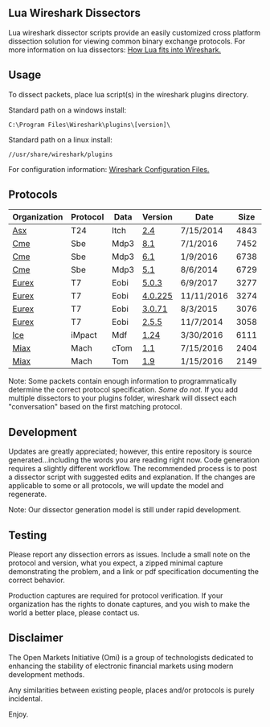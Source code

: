 ## Lua Wireshark Dissectors

Lua wireshark dissector scripts provide an easily customized cross platform dissection solution for viewing common binary exchange protocols. For more information on lua dissectors: [How Lua fits into Wireshark.](https://wiki.wireshark.org/Lua#How_Lua_fits_into_Wireshark "Wireshark's Lua Documentation")

## Usage

To dissect packets, place lua script(s) in the wireshark plugins directory.

Standard path on a windows install:

```
C:\Program Files\Wireshark\plugins\[version]\
```
Standard path on a linux install:

```
//usr/share/wireshark/plugins
```
For configuration information: [Wireshark Configuration Files.](https://www.wireshark.org/docs/wsug_html_chunked/ChAppFilesConfigurationSection.html "Wireshark Files Configuration Documentation")
## Protocols

|Organization | Protocol | Data | Version | Date | Size | Testing|
|--- | --- | --- | --- | --- | --- | ---|
|[Asx](https://github.com/Open-Markets-Initiative/wireshark-lua/tree/master/Asx "Australian Securities Exchange Dissectors") | T24 | Itch | [2.4](https://github.com/Open-Markets-Initiative/wireshark-lua/blob/master/Asx/Asx.T24.Itch.2.4.Script.Dissector.lua "Australian Securities Exchange 2.4 Script Dissector") | 7/15/2014 | 4843 | Verified|
|[Cme](https://github.com/Open-Markets-Initiative/wireshark-lua/tree/master/Cme "Chicago Mercantile Exchange Dissectors") | Sbe | Mdp3 | [8.1](https://github.com/Open-Markets-Initiative/wireshark-lua/blob/master/Cme/Cme.Sbe.Mdp3.8.1.Script.Dissector.lua "Chicago Mercantile Exchange 8.1 Script Dissector") | 7/1/2016 | 7452 | Verified|
|[Cme](https://github.com/Open-Markets-Initiative/wireshark-lua/tree/master/Cme "Chicago Mercantile Exchange Dissectors") | Sbe | Mdp3 | [6.1](https://github.com/Open-Markets-Initiative/wireshark-lua/blob/master/Cme/Cme.Sbe.Mdp3.6.1.Script.Dissector.lua "Chicago Mercantile Exchange 6.1 Script Dissector") | 1/9/2016 | 6738 | Verified|
|[Cme](https://github.com/Open-Markets-Initiative/wireshark-lua/tree/master/Cme "Chicago Mercantile Exchange Dissectors") | Sbe | Mdp3 | [5.1](https://github.com/Open-Markets-Initiative/wireshark-lua/blob/master/Cme/Cme.Sbe.Mdp3.5.1.Script.Dissector.lua "Chicago Mercantile Exchange 5.1 Script Dissector") | 8/6/2014 | 6729 | Verified|
|[Eurex](https://github.com/Open-Markets-Initiative/wireshark-lua/tree/master/Eurex "Eurex Exchange Dissectors") | T7 | Eobi | [5.0.3](https://github.com/Open-Markets-Initiative/wireshark-lua/blob/master/Eurex/Eurex.T7.Eobi.5.0.3.Script.Dissector.lua "Eurex Exchange 5.0.3 Script Dissector") | 6/9/2017 | 3277 | Untested|
|[Eurex](https://github.com/Open-Markets-Initiative/wireshark-lua/tree/master/Eurex "Eurex Exchange Dissectors") | T7 | Eobi | [4.0.225](https://github.com/Open-Markets-Initiative/wireshark-lua/blob/master/Eurex/Eurex.T7.Eobi.4.0.225.Script.Dissector.lua "Eurex Exchange 4.0.225 Script Dissector") | 11/11/2016 | 3274 | Untested|
|[Eurex](https://github.com/Open-Markets-Initiative/wireshark-lua/tree/master/Eurex "Eurex Exchange Dissectors") | T7 | Eobi | [3.0.71](https://github.com/Open-Markets-Initiative/wireshark-lua/blob/master/Eurex/Eurex.T7.Eobi.3.0.71.Script.Dissector.lua "Eurex Exchange 3.0.71 Script Dissector") | 8/3/2015 | 3076 | Untested|
|[Eurex](https://github.com/Open-Markets-Initiative/wireshark-lua/tree/master/Eurex "Eurex Exchange Dissectors") | T7 | Eobi | [2.5.5](https://github.com/Open-Markets-Initiative/wireshark-lua/blob/master/Eurex/Eurex.T7.Eobi.2.5.5.Script.Dissector.lua "Eurex Exchange 2.5.5 Script Dissector") | 11/7/2014 | 3058 | Untested|
|[Ice](https://github.com/Open-Markets-Initiative/wireshark-lua/tree/master/Ice "Intercontinental Exchange Dissectors") | iMpact | Mdf | [1.24](https://github.com/Open-Markets-Initiative/wireshark-lua/blob/master/Ice/Ice.iMpact.Mdf.1.24.Script.Dissector.lua "Intercontinental Exchange 1.24 Script Dissector") | 3/30/2016 | 6111 | Verified|
|[Miax](https://github.com/Open-Markets-Initiative/wireshark-lua/tree/master/Miax "Miami International Securities Exchange Dissectors") | Mach | cTom | [1.1](https://github.com/Open-Markets-Initiative/wireshark-lua/blob/master/Miax/Miax.Mach.cTom.1.1.Script.Dissector.lua "Miami International Securities Exchange 1.1 Script Dissector") | 7/15/2016 | 2404 | Verified|
|[Miax](https://github.com/Open-Markets-Initiative/wireshark-lua/tree/master/Miax "Miami International Securities Exchange Dissectors") | Mach | Tom | [1.9](https://github.com/Open-Markets-Initiative/wireshark-lua/blob/master/Miax/Miax.Mach.Tom.1.9.Script.Dissector.lua "Miami International Securities Exchange 1.9 Script Dissector") | 1/15/2016 | 2149 | Verified|

Note: Some packets contain enough information to programmatically determine the correct protocol specification.  *Some do not.*  If you add multiple dissectors to your plugins folder, wireshark will dissect each "conversation" based on the first matching protocol.

## Development

Updates are greatly appreciated; however, this entire repository is source generated...including the words you are reading right now. Code generation requires a slightly different workflow.  The recommended process is to post a dissector script with suggested edits and explanation.  If the changes are applicable to some or all protocols, we will update the model and regenerate.

Note: Our dissector generation model is still under rapid development.

## Testing

Please report any dissection errors as issues.  Include a small note on the protocol and version, what you expect, a zipped minimal capture demonstrating the problem, and a link or pdf specification documenting the correct behavior.

Production captures are required for protocol verification.  If your organization has the rights to donate captures, and you wish to make the world a better place, please contact us.

## Disclaimer

The Open Markets Initiative (Omi) is a group of technologists dedicated to enhancing the stability of electronic financial markets using modern development methods.

Any similarities between existing people, places and/or protocols is purely incidental.

Enjoy.

